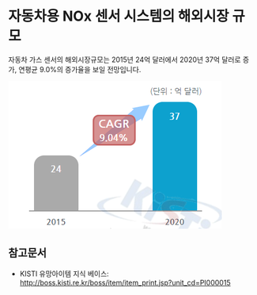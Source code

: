 # 자동차용 NOx 센서 시스템의 해외시장 규모

자동차 가스 센서의 해외시장규모는 2015년 24억 달러에서 2020년 37억 달러로 증가, 연평균 9.0%의 증가율을 보일 전망입니다.

![](./images/자동차용NOx센서시스템_Q12_1_1.PNG)

## 참고문서
- KISTI 유망아이템 지식 베이스: http://boss.kisti.re.kr/boss/item/item_print.jsp?unit_cd=PI000015
